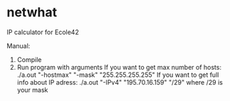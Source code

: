 # netwhat
IP calculator for Ecole42

Manual:
1. Compile
2. Run program with arguments
If you want to get max number of hosts: ./a.out "-hostmax" "-mask" "255.255.255.255"
If you want to get full info about IP adress: ./a.out "-IPv4" "195.70.16.159" "/29" 
where /29 is your mask
